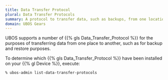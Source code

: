```yaml
---
title: Data Transfer Protocol
plural: Data Transfer Protocols
summary: A protocol to transfer data, such as backups, from one location to another
domain: UBOS Gears
---
```


UBOS supports a number of {{% gls Data_Transfer_Protocol %}} for the purposes
of transferring data from one place to another, such as for backup and restore
purposes.

To determine which {{% gls Data_Transfer_Protocol %}} have been installed on
your {{% gl Device %}}, execute:

```
% ubos-admin list-data-transfer-protocols
```
